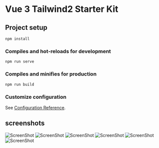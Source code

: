 # Vue 3 Tailwind2 Starter Kit

## Project setup
```
npm install
```

### Compiles and hot-reloads for development
```
npm run serve
```

### Compiles and minifies for production
```
npm run build
```

### Customize configuration
See [Configuration Reference](https://cli.vuejs.org/config/).

## screenshots

![ScreenShot](https://i.postimg.cc/9QzLfcXw/alert.png)
![ScreenShot](https://i.postimg.cc/L6xyRJSM/breadcrumb.png)
![ScreenShot](https://i.postimg.cc/Jn3qFnxv/form.png)
![ScreenShot](https://i.postimg.cc/XvCxwxCV/home.png)
![ScreenShot](https://i.postimg.cc/GmNq8697/signin.png)
![ScreenShot](https://i.postimg.cc/gJbs4RV3/table.png)

